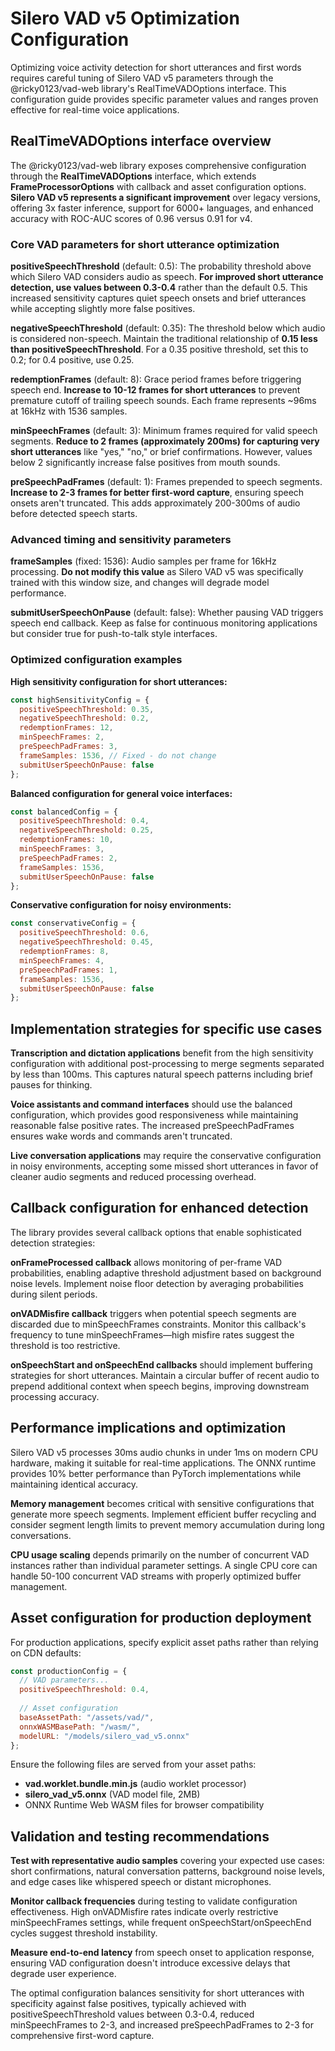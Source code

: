 # Silero VAD v5 Optimization Configuration

Optimizing voice activity detection for short utterances and first words requires careful tuning of Silero VAD v5 parameters through the @ricky0123/vad-web library's RealTimeVADOptions interface. This configuration guide provides specific parameter values and ranges proven effective for real-time voice applications.

## RealTimeVADOptions interface overview

The @ricky0123/vad-web library exposes comprehensive configuration through the **RealTimeVADOptions** interface, which extends **FrameProcessorOptions** with callback and asset configuration options. **Silero VAD v5 represents a significant improvement** over legacy versions, offering 3x faster inference, support for 6000+ languages, and enhanced accuracy with ROC-AUC scores of 0.96 versus 0.91 for v4.

### Core VAD parameters for short utterance optimization

**positiveSpeechThreshold** (default: 0.5): The probability threshold above which Silero VAD considers audio as speech. **For improved short utterance detection, use values between 0.3-0.4** rather than the default 0.5. This increased sensitivity captures quiet speech onsets and brief utterances while accepting slightly more false positives.

**negativeSpeechThreshold** (default: 0.35): The threshold below which audio is considered non-speech. Maintain the traditional relationship of **0.15 less than positiveSpeechThreshold**. For a 0.35 positive threshold, set this to 0.2; for 0.4 positive, use 0.25.

**redemptionFrames** (default: 8): Grace period frames before triggering speech end. **Increase to 10-12 frames for short utterances** to prevent premature cutoff of trailing speech sounds. Each frame represents ~96ms at 16kHz with 1536 samples.

**minSpeechFrames** (default: 3): Minimum frames required for valid speech segments. **Reduce to 2 frames (approximately 200ms) for capturing very short utterances** like "yes," "no," or brief confirmations. However, values below 2 significantly increase false positives from mouth sounds.

**preSpeechPadFrames** (default: 1): Frames prepended to speech segments. **Increase to 2-3 frames for better first-word capture**, ensuring speech onsets aren't truncated. This adds approximately 200-300ms of audio before detected speech starts.

### Advanced timing and sensitivity parameters

**frameSamples** (fixed: 1536): Audio samples per frame for 16kHz processing. **Do not modify this value** as Silero VAD v5 was specifically trained with this window size, and changes will degrade model performance.

**submitUserSpeechOnPause** (default: false): Whether pausing VAD triggers speech end callback. Keep as false for continuous monitoring applications but consider true for push-to-talk style interfaces.

### Optimized configuration examples

**High sensitivity configuration for short utterances:**
```javascript
const highSensitivityConfig = {
  positiveSpeechThreshold: 0.35,
  negativeSpeechThreshold: 0.2,
  redemptionFrames: 12,
  minSpeechFrames: 2,
  preSpeechPadFrames: 3,
  frameSamples: 1536, // Fixed - do not change
  submitUserSpeechOnPause: false
};
```

**Balanced configuration for general voice interfaces:**
```javascript
const balancedConfig = {
  positiveSpeechThreshold: 0.4,
  negativeSpeechThreshold: 0.25,
  redemptionFrames: 10,
  minSpeechFrames: 3,
  preSpeechPadFrames: 2,
  frameSamples: 1536,
  submitUserSpeechOnPause: false
};
```

**Conservative configuration for noisy environments:**
```javascript
const conservativeConfig = {
  positiveSpeechThreshold: 0.6,
  negativeSpeechThreshold: 0.45,
  redemptionFrames: 8,
  minSpeechFrames: 4,
  preSpeechPadFrames: 1,
  frameSamples: 1536,
  submitUserSpeechOnPause: false
};
```

## Implementation strategies for specific use cases

**Transcription and dictation applications** benefit from the high sensitivity configuration with additional post-processing to merge segments separated by less than 100ms. This captures natural speech patterns including brief pauses for thinking.

**Voice assistants and command interfaces** should use the balanced configuration, which provides good responsiveness while maintaining reasonable false positive rates. The increased preSpeechPadFrames ensures wake words and commands aren't truncated.

**Live conversation applications** may require the conservative configuration in noisy environments, accepting some missed short utterances in favor of cleaner audio segments and reduced processing overhead.

## Callback configuration for enhanced detection

The library provides several callback options that enable sophisticated detection strategies:

**onFrameProcessed callback** allows monitoring of per-frame VAD probabilities, enabling adaptive threshold adjustment based on background noise levels. Implement noise floor detection by averaging probabilities during silent periods.

**onVADMisfire callback** triggers when potential speech segments are discarded due to minSpeechFrames constraints. Monitor this callback's frequency to tune minSpeechFrames—high misfire rates suggest the threshold is too restrictive.

**onSpeechStart and onSpeechEnd callbacks** should implement buffering strategies for short utterances. Maintain a circular buffer of recent audio to prepend additional context when speech begins, improving downstream processing accuracy.

## Performance implications and optimization

Silero VAD v5 processes 30ms audio chunks in under 1ms on modern CPU hardware, making it suitable for real-time applications. The ONNX runtime provides 10% better performance than PyTorch implementations while maintaining identical accuracy.

**Memory management** becomes critical with sensitive configurations that generate more speech segments. Implement efficient buffer recycling and consider segment length limits to prevent memory accumulation during long conversations.

**CPU usage scaling** depends primarily on the number of concurrent VAD instances rather than individual parameter settings. A single CPU core can handle 50-100 concurrent VAD streams with properly optimized buffer management.

## Asset configuration for production deployment

For production applications, specify explicit asset paths rather than relying on CDN defaults:

```javascript
const productionConfig = {
  // VAD parameters...
  positiveSpeechThreshold: 0.4,
  
  // Asset configuration
  baseAssetPath: "/assets/vad/",
  onnxWASMBasePath: "/wasm/",
  modelURL: "/models/silero_vad_v5.onnx"
};
```

Ensure the following files are served from your asset paths:
- **vad.worklet.bundle.min.js** (audio worklet processor)
- **silero_vad_v5.onnx** (VAD model file, 2MB)
- ONNX Runtime Web WASM files for browser compatibility

## Validation and testing recommendations

**Test with representative audio samples** covering your expected use cases: short confirmations, natural conversation patterns, background noise levels, and edge cases like whispered speech or distant microphones.

**Monitor callback frequencies** during testing to validate configuration effectiveness. High onVADMisfire rates indicate overly restrictive minSpeechFrames settings, while frequent onSpeechStart/onSpeechEnd cycles suggest threshold instability.

**Measure end-to-end latency** from speech onset to application response, ensuring VAD configuration doesn't introduce excessive delays that degrade user experience.

The optimal configuration balances sensitivity for short utterances with specificity against false positives, typically achieved with positiveSpeechThreshold values between 0.3-0.4, reduced minSpeechFrames to 2-3, and increased preSpeechPadFrames to 2-3 for comprehensive first-word capture.